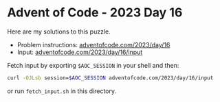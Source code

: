 # Advent of Code - 2023 Day 16
Here are my solutions to this puzzle.

* Problem instructions: [adventofcode.com/2023/day/16](https://adventofcode.com/2023/day/16)
* Input: [adventofcode.com/2023/day/16/input](https://adventofcode.com/2023/day/16/input)

Fetch input by exporting `$AOC_SESSION` in your shell and then:
```bash
curl -OJLsb session=$AOC_SESSION adventofcode.com/2023/day/16/input
```

or run `fetch_input.sh` in this directory.
